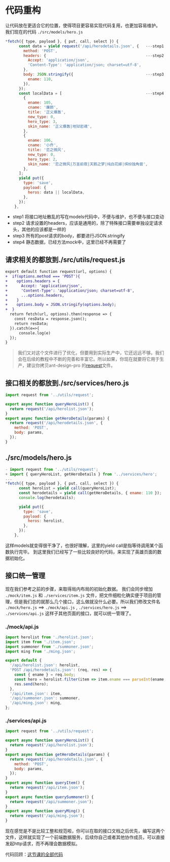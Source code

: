 # 代码重构

让代码放在更适合它的位置，使得项目更容易实现代码复用，也更加容易维护。
我们现在的代码 `./src/models/hero.js` 
```javascript
*fetch({ type, payload }, { put, call, select }) {
      const data = yield request('/api/herodetails.json', {   ---step1
        method: 'POST',
        headers: {                                            ---step2
          Accept: 'application/json',
          'Content-Type': 'application/json; charset=utf-8',
        },
        body: JSON.stringify({                                ---step3
          ename: 110,
        }),
      });
      const localData = [                                     ---step4
        {
          ename: 105,
          cname: '廉颇',
          title: '正义爆轰',
          new_type: 0,
          hero_type: 3,
          skin_name: '正义爆轰|地狱岩魂',
        },
        {
          ename: 106,
          cname: '小乔',
          title: '恋之微风',
          new_type: 0,
          hero_type: 2,
          skin_name: '恋之微风|万圣前夜|天鹅之梦|纯白花嫁|缤纷独角兽',
        },
      ];
      yield put({
        type: 'save',
        payload: {
          heros: data || localData,
        },
      });
    },
```
* step1 将接口地址散乱的写在models代码中，不便与维护，也不便与接口变动
* step2 请求设置的headers，应该是通用的，除了特殊接口需要单独设定请求头，其他的应该都是一样的
* step3 所有的post请求的body，都要进行JSON.stringify
* step4 静态数据，已经方法mock中，这里已经不再需要了
## 请求相关的都放到./src/utils/request.js
```diff
export default function request(url, options) {
+  if(options.method === 'POST'){
+    options.headers = {
+      Accept: 'application/json',
+      'Content-Type': 'application/json; charset=utf-8',
+      ...options.headers,
+    }
+    options.body = JSON.stringify(options.body);
+  }
  return fetch(url, options).then(response => {
    const resData = response.json();
    return resData;
  }).catch(e=>{
      console.log(e)
  });
}
```
> 我们又对这个文件进行了优化，但要用到实际生产中，它还远远不够。我们会在后续的教程中不断的完善和丰富它。所以如果，你现在就要将它用于生产，建议你拷贝ant-design-pro 的[request](https://github.com/ant-design/ant-design-pro/blob/master/src/utils/request.js)文件。
## 接口相关的都放到./src/services/hero.js
```javascript
import request from '../utils/request';

export async function queryHeroList() {
  return request('/api/herolist.json');
}
export async function getHeroDetails(params) {
  return request('/api/herodetails.json', {
    method: 'POST',
    body: params,
  });
}
```
## ./src/models/hero.js
```javascript
- import request from '../utils/request';
+ import { queryHeroList, getHeroDetails } from '../services/hero';
...
*fetch({ type, payload }, { put, call, select }) {
      const herolist = yield call(queryHeroList);
      const herodetails = yield call(getHeroDetails, { ename: 110 });
      console.log(herodetails);

      yield put({
        type: 'save',
        payload: {
          heros: herolist,
        },
      });
    },
```
这样models就变得很干净了，也很好理解，这里的yield call是指等待调用某个函数执行完毕。
到这里我们已经写了一些比较良好的代码，来实现了英雄页面的数据初始化。
## 接口统一管理
现在我们参考之前的步骤，来取得局内布局的初始化数据。
我们会同步增加 `./mock/item.js` 和 `./services/item.js` 文件，把文件细粒化确实便于项目的管理，但是我们总的就那么几个接口，这么做就没什么必要。所以我们修改文件名 `./mock/hero.js` ==> `./mock/api.js` , `./services/hero.js` ==> `./services/api.js` 
这样子其他页面的接口，就可以统一管理了。
### ./mock/api.js
```javascript
import herolist from './herolist.json';
import item from './item.json';
import summoner from './summoner.json';
import ming from './ming.json';

export default {
  '/api/herolist.json': herolist,
  'POST /api/herodetails.json': (req, res) => {
    const { ename } = req.body;
    const hero = herolist.filter(item => item.ename === parseInt(ename, 10))[0];
    res.send(hero);
  },
  '/api/item.json': item,
  '/api/summoner.json': summoner,
  '/api/ming.json': ming,
};

```
### ./services/api.js
```javascript
import request from '../utils/request';

export async function queryHeroList() {
  return request('/api/herolist.json');
}
export async function getHeroDetails(params) {
  return request('/api/herodetails.json', {
    method: 'POST',
    body: params,
  });
}
export async function queryItem() {
  return request('/api/item.json');
}
export async function querySummoner() {
  return request('/api/summoner.json');
}
export async function queryMing() {
  return request('/api/ming.json');
}

```
现在感觉是不是比较工整和规范啦，你可以在取的接口文档之后优先，编写这两个文件，这样就实现了一个前端数据服务，后续你自己或者其他协作成员，可以直接发起http请求，而不再理会数据模拟。

<span data-type="color" style="color:rgb(38, 38, 38)"><span data-type="background" style="background-color:rgb(255, 255, 255)">代码回顾：</span></span>[这节课的全部代码](https://github.com/xiaohuoni/umi-course/tree/1dca618d9cea033010c24790eda35953db3ec816/hero)
